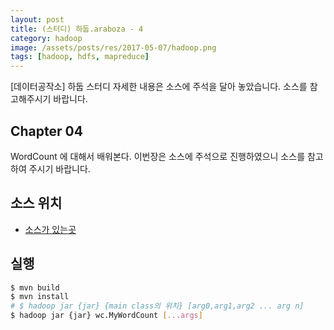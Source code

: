 ```yaml
---
layout: post
title: (스터디) 하둡.araboza - 4
category: hadoop
image: /assets/posts/res/2017-05-07/hadoop.png
tags: [hadoop, hdfs, mapreduce]
---
```

[데이터공작소] 하둡 스터디 자세한 내용은 소스에 주석을 달아 놓았습니다. 소스를 참고해주시기 바랍니다.

## Chapter 04
 WordCount 에 대해서 배워본다. 이번장은 소스에 주석으로 진행하였으니 소스를 참고하여 주시기 바랍니다.

## 소스 위치
 - [소스가 있는곳][source]

[source]: https://github.com/drake-jin/hadoop-study/tree/master/week04/wordcount/wordcount/src/wc/MyWordCount.java

## 실행 

``` bash
$ mvn build
$ mvn install
# $ hadoop jar {jar} {main class의 위치} [arg0,arg1,arg2 ... arg n]
$ hadoop jar {jar} wc.MyWordCount [...args]

```


